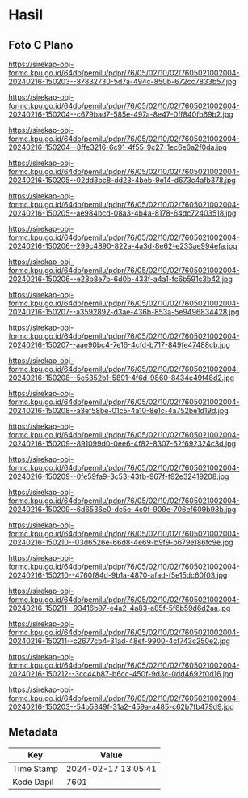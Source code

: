 # Hasil

## Foto C Plano

https://sirekap-obj-formc.kpu.go.id/64db/pemilu/pdpr/76/05/02/10/02/7605021002004-20240216-150203--87832730-5d7a-494c-850b-672cc7833b57.jpg

https://sirekap-obj-formc.kpu.go.id/64db/pemilu/pdpr/76/05/02/10/02/7605021002004-20240216-150204--c679bad7-585e-497a-8e47-0ff840fb69b2.jpg

https://sirekap-obj-formc.kpu.go.id/64db/pemilu/pdpr/76/05/02/10/02/7605021002004-20240216-150204--8ffe3216-6c91-4f55-9c27-1ec6e6a2f0da.jpg

https://sirekap-obj-formc.kpu.go.id/64db/pemilu/pdpr/76/05/02/10/02/7605021002004-20240216-150205--02dd3bc8-dd23-4beb-9e14-d673c4afb378.jpg

https://sirekap-obj-formc.kpu.go.id/64db/pemilu/pdpr/76/05/02/10/02/7605021002004-20240216-150205--ae984bcd-08a3-4b4a-8178-64dc72403518.jpg

https://sirekap-obj-formc.kpu.go.id/64db/pemilu/pdpr/76/05/02/10/02/7605021002004-20240216-150206--299c4890-822a-4a3d-8e62-e233ae994efa.jpg

https://sirekap-obj-formc.kpu.go.id/64db/pemilu/pdpr/76/05/02/10/02/7605021002004-20240216-150206--e28b8e7b-6d0b-433f-a4a1-fc6b591c3b42.jpg

https://sirekap-obj-formc.kpu.go.id/64db/pemilu/pdpr/76/05/02/10/02/7605021002004-20240216-150207--a3592892-d3ae-436b-853a-5e9496834428.jpg

https://sirekap-obj-formc.kpu.go.id/64db/pemilu/pdpr/76/05/02/10/02/7605021002004-20240216-150207--aae90bc4-7e16-4cfd-b717-849fe47488cb.jpg

https://sirekap-obj-formc.kpu.go.id/64db/pemilu/pdpr/76/05/02/10/02/7605021002004-20240216-150208--5e5352b1-5891-4f6d-9860-8434e49f48d2.jpg

https://sirekap-obj-formc.kpu.go.id/64db/pemilu/pdpr/76/05/02/10/02/7605021002004-20240216-150208--a3ef58be-01c5-4a10-8e1c-4a752be1d19d.jpg

https://sirekap-obj-formc.kpu.go.id/64db/pemilu/pdpr/76/05/02/10/02/7605021002004-20240216-150209--891099d0-0ee6-4f82-8307-62f692324c3d.jpg

https://sirekap-obj-formc.kpu.go.id/64db/pemilu/pdpr/76/05/02/10/02/7605021002004-20240216-150209--0fe59fa9-3c53-43fb-967f-f92e32419208.jpg

https://sirekap-obj-formc.kpu.go.id/64db/pemilu/pdpr/76/05/02/10/02/7605021002004-20240216-150209--6d6536e0-dc5e-4c0f-909e-706ef609b98b.jpg

https://sirekap-obj-formc.kpu.go.id/64db/pemilu/pdpr/76/05/02/10/02/7605021002004-20240216-150210--03d6526e-66d8-4e69-b9f9-b679e186fc9e.jpg

https://sirekap-obj-formc.kpu.go.id/64db/pemilu/pdpr/76/05/02/10/02/7605021002004-20240216-150210--4760f84d-9b1a-4870-afad-f5e15dc60f03.jpg

https://sirekap-obj-formc.kpu.go.id/64db/pemilu/pdpr/76/05/02/10/02/7605021002004-20240216-150211--93416b97-e4a2-4a83-a85f-5f6b59d6d2aa.jpg

https://sirekap-obj-formc.kpu.go.id/64db/pemilu/pdpr/76/05/02/10/02/7605021002004-20240216-150211--c2677cb4-31ad-48ef-9900-4cf743c250e2.jpg

https://sirekap-obj-formc.kpu.go.id/64db/pemilu/pdpr/76/05/02/10/02/7605021002004-20240216-150212--3cc44b87-b6cc-450f-9d3c-0dd4692f0d16.jpg

https://sirekap-obj-formc.kpu.go.id/64db/pemilu/pdpr/76/05/02/10/02/7605021002004-20240216-150203--54b5349f-31a2-459a-a485-c62b7fb479d9.jpg


## Metadata

| Key        | Value               |
| ---------- | ------------------- |
| Time Stamp | 2024-02-17 13:05:41 |
| Kode Dapil | 7601                |



